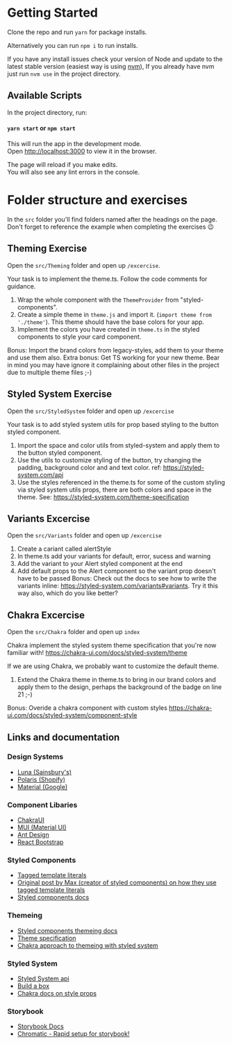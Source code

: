 # Getting Started

Clone the repo and run `yarn` for package installs.

Alternatively you can run `npm i` to run installs.

If you have any install issues check your version of Node and update to the latest stable version (easiest way is using [nvm](https://github.com/nvm-sh/nvm#installing-and-updating)), If you already have nvm just run `nvm use` in the project directory.

## Available Scripts

In the project directory, run:

#### `yarn start` or `npm start`

This will run the app in the development mode.\
Open [http://localhost:3000](http://localhost:3000) to view it in the browser.

The page will reload if you make edits.\
You will also see any lint errors in the console.

# Folder structure and exercises

In the `src` folder you'll find folders named after the headings on the page. Don't forget to reference the example when completing the exercises 😉

## Theming Exercise

Open the `src/Theming` folder and open up `/excercise`.

Your task is to implement the theme.ts. Follow the code comments for guidance.

1. Wrap the whole component with the `ThemeProvider` from "styled-components".
2. Create a simple theme in `theme.js` and import it. (`import theme from './theme'`). This theme should have the base colors for your app.
3. Implement the colors you have created in `theme.ts` in the styled components to style your card component.

Bonus: Import the brand colors from legacy-styles, add them to your theme and use them also.
Extra bonus: Get TS working for your new theme. Bear in mind you may have ignore it complaining about other files in the project due to multiple theme files ;-)

## Styled System Exercise

Open the `src/StyledSystem` folder and open up `/excercise`

Your task is to add styled system utils for prop based styling to the button styled component.

1. Import the space and color utils from styled-system and apply them to the button styled component.
2. Use the utils to customize styling of the button, try changing the padding, background color and and text color. ref: https://styled-system.com/api
3. Use the styles referenced in the theme.ts for some of the custom styling via styled system utils props, there are both colors and space in the theme. See: https://styled-system.com/theme-specification

## Variants Excercise

Open the `src/Variants` folder and open up `/excercise`

1. Create a cariant called alertStyle
2. In theme.ts add your variants for default, error, sucess and warning
3. Add the variant to your Alert styled component at the end
4. Add default props to the Alert component so the variant prop doesn't have to be passed
   Bonus: Check out the docs to see how to write the variants inline: https://styled-system.com/variants#variants. Try it this way also, which do you like better?

## Chakra Excercise

Open the `src/Chakra` folder and open up `index`

Chakra implement the styled system theme specification that you're now familiar with! https://chakra-ui.com/docs/styled-system/theme

If we are using Chakra, we probably want to customize the default theme.

1. Extend the Chakra theme in theme.ts to bring in our brand colors and apply them to the design, perhaps the background of the badge on line 21 ;-)

Bonus: Overide a chakra component with custom styles https://chakra-ui.com/docs/styled-system/component-style

## Links and documentation

### Design Systems

- [Luna (Sainsbury's)](https://luna.sainsburys.co.uk/)
- [Polaris (Shopify)](https://m2.material.io/design/)
- [Material (Google)](https://polaris.shopify.com/)

### Component Libaries

- [ChakraUI](https://chakra-ui.com/)
- [MUI (Material UI)](https://mui.com/)
- [Ant Design](https://ant.design/)
- [React Bootstrap](https://react-bootstrap.github.io/)

### Styled Components

- [Tagged template literals](https://styled-components.com/docs/api#taggedtemplateliteral)
- [Original post by Max (creator of styled components) on how they use tagged template literals](https://mxstbr.blog/2016/11/styled-components-magic-explained/)
- [Styled components docs](https://styled-components.com/)

### Themeing

- [Styled components themeing docs](https://styled-components.com/docs/advanced#theming)
- [Theme specification](https://styled-system.com/theme-specification/)
- [Chakra approach to themeing with styled system](https://chakra-ui.com/docs/styled-system/theme)

### Styled System

- [Styled System api](https://styled-system.com/api)
- [Build a box](https://styled-system.com/guides/build-a-box)
- [Chakra docs on style props](https://chakra-ui.com/docs/styled-system/style-props)

### Storybook

- [Storybook Docs](https://storybook.js.org/)
- [Chromatic - Rapid setup for storybook!](https://www.chromatic.com/features/document)
